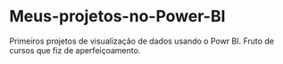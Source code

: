 # Meus-projetos-no-Power-BI
Primeiros projetos de visualização de dados usando o Powr BI. Fruto de cursos que fiz de aperfeiçoamento.
